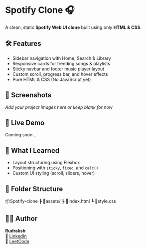 # Spotify Clone 🎧

A clean, static **Spotify Web UI clone** built using only **HTML & CSS**.

## 🛠️ Features
- Sidebar navigation with Home, Search & Library
- Responsive cards for trending songs & playlists
- Sticky navbar and footer music player layout
- Custom scroll, progress bar, and hover effects
- Pure HTML & CSS (No JavaScript yet)

## 📸 Screenshots
*Add your project images here or keep blank for now*

## 🚀 Live Demo
Coming soon...

## 🧠 What I Learned
- Layout structuring using Flexbox
- Positioning with `sticky`, `fixed`, and `calc()`
- Custom UI styling (scroll, sliders, hover)

## 📁 Folder Structure
📦Spotify-clone
┣ 📂assets/
┣ 📄index.html
┗ 📄style.css


## 🙋‍♂️ Author
**Rudraksh**  
📎 [LinkedIn](https://linkedin.com/in/your-link)  
📎 [LeetCode](https://leetcode.com/your-link)  
